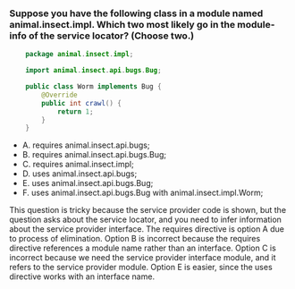 ### Suppose you have the following class in a module named animal.insect.impl. Which two most likely go in the module-info of the service locator? (Choose two.)

```java
    package animal.insect.impl;

    import animal.insect.api.bugs.Bug;

    public class Worm implements Bug {
        @Override
        public int crawl() {
            return 1;
        }
    }
```

* A. requires animal.insect.api.bugs;
* B. requires animal.insect.api.bugs.Bug;
* C. requires animal.insect.impl;
* D. uses animal.insect.api.bugs;
* E. uses animal.insect.api.bugs.Bug;
* F. uses animal.insect.api.bugs.Bug with animal.insect.impl.Worm;

This question is tricky because the service provider code is shown,
but the question asks about the service locator, and you need to infer information about the service provider interface.
The requires directive is option A due to process of elimination.
Option B is incorrect because the requires directive references a module name rather than an interface.
Option C is incorrect because we need the service provider interface module, and it refers to the service provider module.
Option E is easier, since the uses directive works with an interface name.